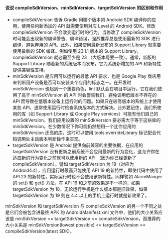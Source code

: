 #### 说说 compileSdkVersion、minSdkVersion、targetSdkVersion 的区别和作用

- compileSdkVersion 告诉 Gradle 用哪个版本的 Android SDK 编译你的应用，使用任何新添加的 API 就需要使用对应 Level 的 Android SDK。修改 compileSdkVersion 不会改变运行时的行为，当修改了 compileSdkVersion 时可能会出现新的编译警告、编译错误，强烈推荐总是使用最新的 SDK 进行编译，避免弃用的 API。此外，如果使用最新发布的 Support Library 就需要使用最新的 SDK 编译。例如使用 23.1.1 版本的 Support Library，compileSdkVersion 就必需至少是 23 （大版本号要一致）。通常，新版的 Support Library 随着新的系统版本而发布，它为系统新增加的 API 和新特性提供兼容性支持。
- minSdkVersion 是应用可以运行的最低 API 要求，也是 Google Play 商店用来判断用户设备是否可以安装某个应用的标志之一。在开发时 minSdkVersion 也起到一个重要角色，lint 默认会在项目中运行，它在我们使用了高于 minSdkVersion 的 API 时会警告我们，避免调用低版本不存在的 API 而导致在低版本设备上运行时的问题。如果只在较高版本的系统上才使用某些 API，通常使用运行时检查系统版本的方式解决。此外要记住，我们所使用的库（如 Support Library 或 Google Play services）可能有他们自己的 minSdkVersion，我们应用设置的 minSdkVersion 要必需大于等于这些库的 minSdkVersion。在少数情况下你可能仍然想用一个比你应用的 minSdkVersion 还高的库，这时可以使用 tools:overrideLibrary 标记配合代码调用处主动版本判断操作来实现。
- targetSdkVersion 是 Android 提供向前兼容的主要依据，在应用的 targetSdkVersion 没有更新之前系统不会应用最新的行为变化，这允许你在适应新的行为变化之前就可以使用新的 API （因为你已经更新了 compileSdkVersion）。譬如 targetSdkVersion 为 19（对应为 Android4.4），应用运行时最高只能使用 API 19 的新特性，即使代码中使用了 API 23 的新特性，实际运行时也不会使用该新特性。同样譬如 AlarmManger 的 set() 和 get() 方法，在 API 19 和之前的效果是不一样的，如果 targetSdkVersion 为 18，无论运行手机是什么版本都是旧效果，如果 targetSdkVersion 为 19 则在 4.4 以上的手机上运行时就是新效果了。

minSdkVersion 和 targetSdkVersion 与 compileSdkVersion 的另一个不同之处是它们会被包含进最终 APK 的 AndroidManifest.xml 文件中，他们的大小关系应该是 minSdkVersion <= targetSdkVersion <= compileSdkVersion，而推荐的大小关系是 minSdkVersion(lowest possible) <= targetSdkVersion == compileSdkVersion(latest SDK)。